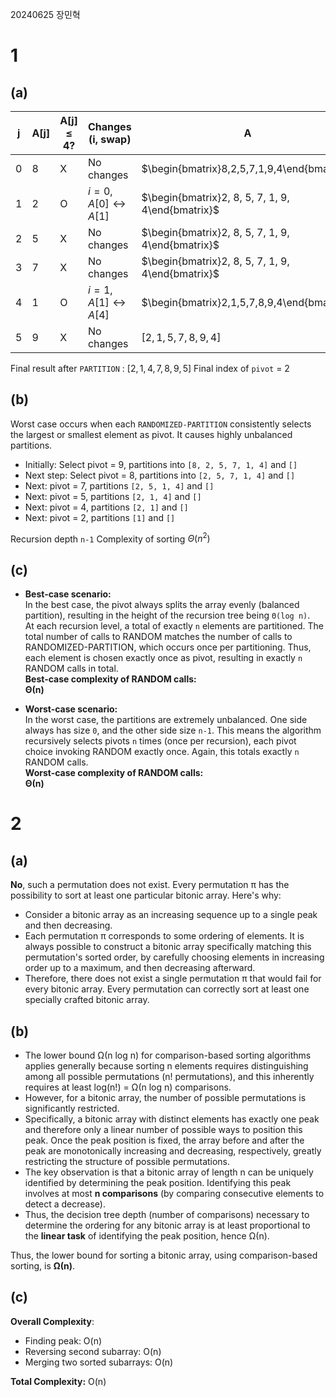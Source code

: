 20240625 장민혁

# 1
## (a)

| j   | A[j] | A[j] ≤ 4? | Changes (i, swap)                  | A                                                 |
| --- | ---- | --------- | ---------------------------------- | ------------------------------------------------- |
| 0   | 8    | X         | No changes                         | $\begin{bmatrix}8,2,5,7,1,9,4\end{bmatrix}$       |
| 1   | 2    | O         | $i = 0, A[0] \leftrightarrow A[1]$ | $\begin{bmatrix}2, 8, 5, 7, 1, 9, 4\end{bmatrix}$ |
| 2   | 5    | X         | No changes                         | $\begin{bmatrix}2, 8, 5, 7, 1, 9, 4\end{bmatrix}$ |
| 3   | 7    | X         | No changes                         | $\begin{bmatrix}2, 8, 5, 7, 1, 9, 4\end{bmatrix}$ |
| 4   | 1    | O         | $i = 1, A[1] \leftrightarrow A[4]$ | $\begin{bmatrix}2,1,5,7,8,9,4\end{bmatrix}$       |
| 5   | 9    | X         | No changes                         | $[2,1,5,7,8,9,4]$                                 |
Final result after `PARTITION` : 
$[2,1,4,7,8,9,5]$
Final index of `pivot` = 2
## (b)

Worst case occurs when each `RANDOMIZED-PARTITION` consistently selects the largest or smallest element as pivot. It causes highly unbalanced partitions.

- Initially: Select pivot = 9, partitions into `[8, 2, 5, 7, 1, 4]` and `[]`
- Next step: Select pivot = 8, partitions into `[2, 5, 7, 1, 4]` and `[]`
- Next: pivot = 7, partitions `[2, 5, 1, 4]` and `[]`
- Next: pivot = 5, partitions `[2, 1, 4]` and `[]`
- Next: pivot = 4, partitions `[2, 1]` and `[]`
- Next: pivot = 2, partitions `[1]` and `[]`

Recursion depth `n-1`
Complexity of sorting $\Theta(n^2)$ 

## (c)

- **Best-case scenario:**  
    In the best case, the pivot always splits the array evenly (balanced partition), resulting in the height of the recursion tree being `Θ(log n)`.  
    At each recursion level, a total of exactly `n` elements are partitioned. The total number of calls to RANDOM matches the number of calls to RANDOMIZED-PARTITION, which occurs once per partitioning. Thus, each element is chosen exactly once as pivot, resulting in exactly `n` RANDOM calls in total.  
    **Best-case complexity of RANDOM calls:**  
    **Θ(n)**
    
- **Worst-case scenario:**  
    In the worst case, the partitions are extremely unbalanced. One side always has size `0`, and the other side size `n-1`. This means the algorithm recursively selects pivots `n` times (once per recursion), each pivot choice invoking RANDOM exactly once. Again, this totals exactly `n` RANDOM calls.  
    **Worst-case complexity of RANDOM calls:**  
    **Θ(n)**

# 2

## (a)
**No**, such a permutation does not exist. Every permutation π has the possibility to sort at least one particular bitonic array. Here's why:

- Consider a bitonic array as an increasing sequence up to a single peak and then decreasing.
- Each permutation π corresponds to some ordering of elements. It is always possible to construct a bitonic array specifically matching this permutation's sorted order, by carefully choosing elements in increasing order up to a maximum, and then decreasing afterward.
- Therefore, there does not exist a single permutation π that would fail for every bitonic array. Every permutation can correctly sort at least one specially crafted bitonic array.

## (b)

- The lower bound Ω(n log n) for comparison-based sorting algorithms applies generally because sorting n elements requires distinguishing among all possible permutations (n! permutations), and this inherently requires at least log(n!) = Ω(n log n) comparisons.
- However, for a bitonic array, the number of possible permutations is significantly restricted.
- Specifically, a bitonic array with distinct elements has exactly one peak and therefore only a linear number of possible ways to position this peak. Once the peak position is fixed, the array before and after the peak are monotonically increasing and decreasing, respectively, greatly restricting the structure of possible permutations.
- The key observation is that a bitonic array of length n can be uniquely identified by determining the peak position. Identifying this peak involves at most **n comparisons** (by comparing consecutive elements to detect a decrease).
- Thus, the decision tree depth (number of comparisons) necessary to determine the ordering for any bitonic array is at least proportional to the **linear task** of identifying the peak position, hence Ω(n).

Thus, the lower bound for sorting a bitonic array, using comparison-based sorting, is **Ω(n)**.

## (c)

**Overall Complexity**:

- Finding peak: O(n)
- Reversing second subarray: O(n)
- Merging two sorted subarrays: O(n)

**Total Complexity:** O(n)